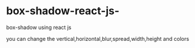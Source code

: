 # box-shadow-react-js-
box-shadow using react js
<p>you can change the vertical,horizontal,blur,spread,width,height and colors</p>
